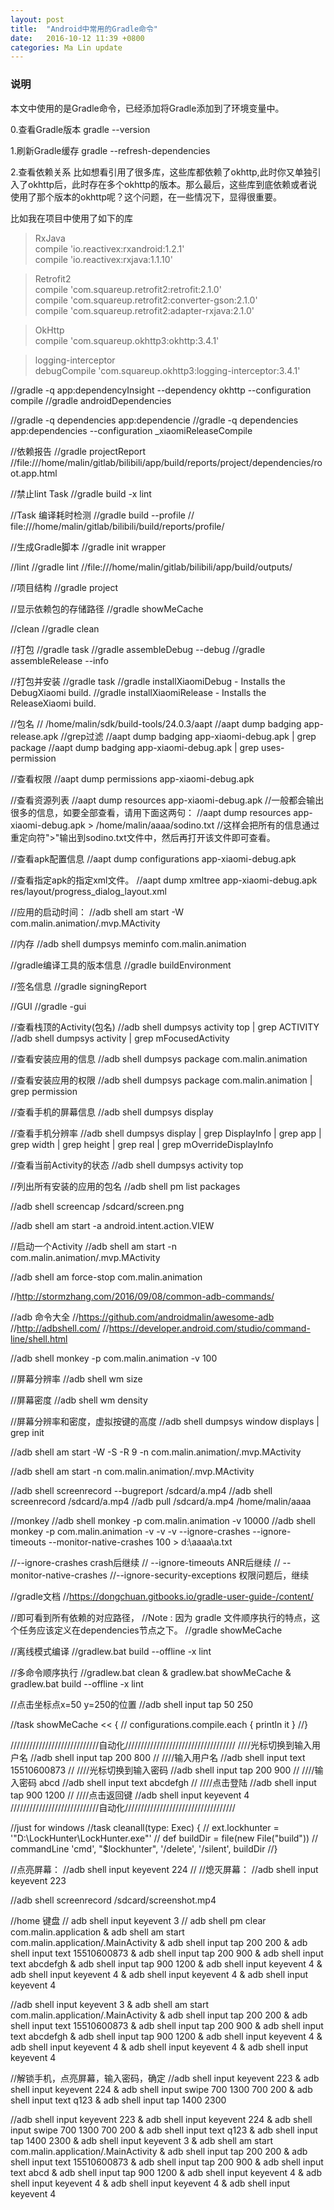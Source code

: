 ```yaml
---
layout: post
title:  "Android中常用的Gradle命令"
date:   2016-10-12 11:39 +0800
categories: Ma Lin update
---
```

### 说明
本文中使用的是Gradle命令，已经添加将Gradle添加到了环境变量中。

0.查看Gradle版本
gradle --version



1.刷新Gradle缓存
gradle --refresh-dependencies

2.查看依赖关系
比如想看引用了很多库，这些库都依赖了okhttp,此时你又单独引入了okhttp后，此时存在多个okhttp的版本。那么最后，这些库到底依赖或者说使用了那个版本的okhttp呢？这个问题，在一些情况下，显得很重要。

比如我在项目中使用了如下的库

>RxJava  
compile 'io.reactivex:rxandroid:1.2.1'  
compile 'io.reactivex:rxjava:1.1.10'  

>Retrofit2  
compile 'com.squareup.retrofit2:retrofit:2.1.0'  
compile 'com.squareup.retrofit2:converter-gson:2.1.0'  
compile 'com.squareup.retrofit2:adapter-rxjava:2.1.0'  

>OkHttp  
compile 'com.squareup.okhttp3:okhttp:3.4.1'  

>logging-interceptor  
debugCompile 'com.squareup.okhttp3:logging-interceptor:3.4.1'  




//gradle -q app:dependencyInsight --dependency okhttp --configuration compile
//gradle androidDependencies

//gradle -q dependencies app:dependencie
//gradle -q dependencies app:dependencies --configuration _xiaomiReleaseCompile



//依赖报告
//gradle projectReport
//file:///home/malin/gitlab/bilibili/app/build/reports/project/dependencies/root.app.html

//禁止lint Task
//gradle build -x lint

//Task 编译耗时检测
//gradle build --profile
// file:///home/malin/gitlab/bilibili/build/reports/profile/

//生成Gradle脚本
//gradle init wrapper

//lint
//gradle lint
//file:///home/malin/gitlab/bilibili/app/build/outputs/

//项目结构
//gradle project

//显示依赖包的存储路径
//gradle showMeCache


//clean
//gradle clean

//打包
//gradle task
//gradle assembleDebug --debug
//gradle assembleRelease --info

//打包并安装
//gradle task
//gradle installXiaomiDebug - Installs the DebugXiaomi build.
//gradle installXiaomiRelease - Installs the ReleaseXiaomi build.

//包名
// /home/malin/sdk/build-tools/24.0.3/aapt
//aapt dump badging app-release.apk
//grep过滤
//aapt dump badging app-xiaomi-debug.apk | grep package
//aapt dump badging app-xiaomi-debug.apk | grep uses-permission

//查看权限
//aapt dump permissions app-xiaomi-debug.apk

//查看资源列表
//aapt dump resources app-xiaomi-debug.apk
//一般都会输出很多的信息，如要全部查看，请用下面这两句：
//aapt dump resources app-xiaomi-debug.apk > /home/malin/aaaa/sodino.txt
//这样会把所有的信息通过重定向符">"输出到sodino.txt文件中，然后再打开该文件即可查看。

//查看apk配置信息
//aapt dump configurations app-xiaomi-debug.apk

//查看指定apk的指定xml文件。
//aapt dump xmltree app-xiaomi-debug.apk res/layout/progress_dialog_layout.xml



//应用的启动时间：
//adb shell am start -W com.malin.animation/.mvp.MActivity

//内存
//adb shell dumpsys meminfo com.malin.animation

//gradle编译工具的版本信息
//gradle buildEnvironment

//签名信息
//gradle signingReport

//GUI
//gradle -gui

//查看栈顶的Activity(包名)
//adb shell dumpsys activity top | grep ACTIVITY
//adb shell dumpsys activity | grep mFocusedActivity

//查看安装应用的信息
//adb shell dumpsys package com.malin.animation

//查看安装应用的权限
//adb shell dumpsys package com.malin.animation | grep permission

//查看手机的屏幕信息
//adb shell dumpsys display

//查看手机分辨率
//adb shell dumpsys display | grep DisplayInfo | grep app | grep width | grep height | grep real | grep mOverrideDisplayInfo

//查看当前Activity的状态
//adb shell dumpsys activity top


//列出所有安装的应用的包名
//adb shell pm list packages

//adb shell screencap /sdcard/screen.png

//adb shell am start -a android.intent.action.VIEW

//启动一个Activity
//adb shell am start -n com.malin.animation/.mvp.MActivity

//adb shell am force-stop com.malin.animation

//http://stormzhang.com/2016/09/08/common-adb-commands/

//adb 命令大全
//https://github.com/androidmalin/awesome-adb
//http://adbshell.com/
//https://developer.android.com/studio/command-line/shell.html

//adb shell monkey -p com.malin.animation -v 100

//屏幕分辨率
//adb shell wm size

//屏幕密度
//adb shell wm density

//屏幕分辨率和密度，虚拟按键的高度
//adb shell dumpsys window displays | grep init

//adb shell am start -W -S -R 9 -n com.malin.animation/.mvp.MActivity

//adb shell am start -n com.malin.animation/.mvp.MActivity

//adb shell screenrecord --bugreport /sdcard/a.mp4
//adb shell screenrecord /sdcard/a.mp4
//adb pull /sdcard/a.mp4 /home/malin/aaaa

//monkey
//adb shell monkey -p com.malin.animation -v 10000
//adb shell monkey -p com.malin.animation -v -v -v --ignore-crashes --ignore-timeouts --monitor-native-crashes 100 > d:\aaaa\a.txt

//--ignore-crashes crash后继续
// --ignore-timeouts ANR后继续
// --monitor-native-crashes
//--ignore-security-exceptions 权限问题后，继续

//gradle文档
//https://dongchuan.gitbooks.io/gradle-user-guide-/content/

//即可看到所有依赖的对应路径，
//Note : 因为 gradle 文件顺序执行的特点，这个任务应该定义在dependencies节点之下。
//gradle showMeCache

//离线模式编译
//gradlew.bat build --offline -x lint

//多命令顺序执行
//gradlew.bat clean & gradlew.bat showMeCache & gradlew.bat build --offline -x lint


//点击坐标点x=50  y=250的位置
//adb shell input tap 50 250


//task showMeCache << {
//    configurations.compile.each { println it }
//}

////////////////////////////自动化///////////////////////////////////
////光标切换到输入用户名
//adb shell input tap 200 800
//
////输入用户名
//adb shell input text 15510600873
//
////光标切换到输入密码
//adb shell input tap 200 900
//
////输入密码 abcd
//adb shell input text abcdefgh
//
////点击登陆
//adb shell input tap 900 1200
//
////点击返回键
//adb shell input keyevent 4
////////////////////////////自动化///////////////////////////////////


//just for windows
//task cleanall(type: Exec) {
//    ext.lockhunter = '\"D:\\LockHunter\\LockHunter.exe\"'
//    def buildDir = file(new File("build"))
//    commandLine 'cmd', "$lockhunter", '/delete', '/silent', buildDir
//}


//点亮屏幕：
//adb shell input keyevent 224
//
//熄灭屏幕：
//adb shell input keyevent 223

//adb shell screenrecord  /sdcard/screenshot.mp4

//home 键盘
// adb shell input keyevent 3
// adb shell pm clear com.malin.application & adb shell am start com.malin.application/.MainActivity & adb shell input tap 200 200 & adb shell input text 15510600873 & adb shell input tap 200 900 & adb shell input text abcdefgh & adb shell input tap 900 1200 & adb shell input keyevent 4 & adb shell input keyevent 4 & adb shell input keyevent 4 & adb shell input keyevent 4

//adb shell input keyevent 3 & adb shell am start com.malin.application/.MainActivity & adb shell input tap 200 200 & adb shell input text 15510600873 & adb shell input tap 200 900 & adb shell input text abcdefgh & adb shell input tap 900 1200 & adb shell input keyevent 4 & adb shell input keyevent 4 & adb shell input keyevent 4 & adb shell input keyevent 4


//解锁手机，点亮屏幕，输入密码，确定
//adb shell input keyevent 223 & adb shell input keyevent 224 & adb shell input swipe 700 1300 700 200 & adb shell input text q123 & adb shell input tap 1400 2300


//adb shell input keyevent 223 & adb shell input keyevent 224 & adb shell input swipe 700 1300 700 200 & adb shell input text q123 & adb shell input tap 1400 2300 & adb shell input keyevent 3 & adb shell am start com.malin.application/.MainActivity & adb shell input tap 200 200 & adb shell input text 15510600873 & adb shell input tap 200 900 & adb shell input text abcd & adb shell input tap 900 1200 & adb shell input keyevent 4 & adb shell input keyevent 4 & adb shell input keyevent 4 & adb shell input keyevent 4
